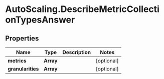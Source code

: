 # AutoScaling.DescribeMetricCollectionTypesAnswer

## Properties

Name | Type | Description | Notes
------------ | ------------- | ------------- | -------------
**metrics** | **Array** |  | [optional] 
**granularities** | **Array** |  | [optional] 


